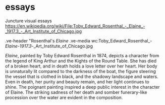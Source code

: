 # essays
Juncture visual essays
https://en.wikipedia.org/wiki/File:Toby_Edward_Rosenthal_-_Elaine_-_1917.3_-_Art_Institute_of_Chicago.jpg

.ve-header "Rosenthal's *Elaine* .ve-media wc:Toby_Edward_Rosenthal_-_Elaine_-_1917.3_-_Art_Institute_of_Chicago.jpg

*Elaine*, painted by Toby Edward Rosenthal in 1874, depicts a character from the legend of King Arthur and the Kights of the Round Table. She has died of a broken heart,  and in death holds a love letter over her heart. Her body is unnaturally lit compared to the darkness of the boat, the figure steering the vessel that is clothed in black, and the shadowy landscape and waters. Even in death, her purity and beauty remain, and her light continues to shine. The poignant painting inspired a deep public interest in the character of Elaine. The striking sadness of her death and somber funerary-like procession over the water are evident in the composition. 